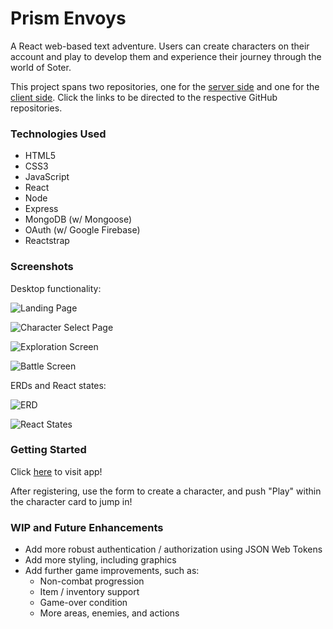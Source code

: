 # Prism Envoys

A React web-based text adventure. Users can create characters on their account and play to develop them and experience their journey through the world of Soter.

This project spans two repositories, one for the [server side](https://github.com/kevintlau/prism-envoys-backend) and one for the [client side](https://github.com/kevintlau/prism-envoys-frontend). Click the links to be directed to the respective GitHub repositories.

### Technologies Used

* HTML5
* CSS3
* JavaScript
* React
* Node
* Express
* MongoDB (w/ Mongoose)
* OAuth (w/ Google Firebase)
* Reactstrap

### Screenshots

Desktop functionality:

![Landing Page](https://i.imgur.com/RF8omRW.png)

![Character Select Page](https://i.imgur.com/bSnJPQu.png)

![Exploration Screen](https://i.imgur.com/LZMvhGE.png)

![Battle Screen](https://i.imgur.com/15FU6wo.png)

ERDs and React states:

![ERD](https://i.imgur.com/gJGBNsr.png)

![React States](https://i.imgur.com/7ZbBZob.png)

### Getting Started

Click [here](https://prism-envoys.netlify.app/) to visit app!

After registering, use the form to create a character, and push "Play" within the character card to jump in!

### WIP and Future Enhancements

* Add more robust authentication / authorization using JSON Web Tokens
* Add more styling, including graphics
* Add further game improvements, such as:
  * Non-combat progression
  * Item / inventory support
  * Game-over condition
  * More areas, enemies, and actions

